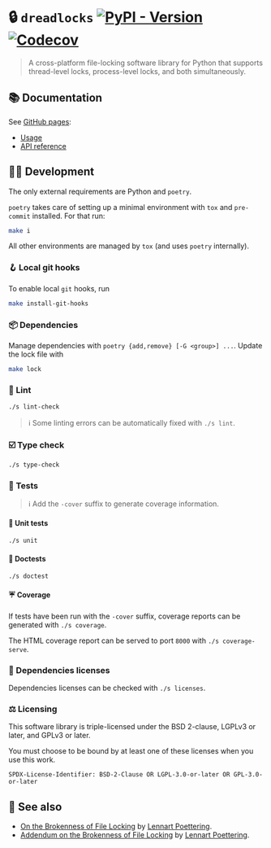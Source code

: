 🔒 `dreadlocks`
[![PyPI - Version](https://img.shields.io/pypi/v/dreadlocks?style=flat)](https://pypi.org/project/dreadlocks)
[![Codecov](https://img.shields.io/codecov/c/github/techno-solutionist-collective/dreadlocks?style=flat)](https://app.codecov.io/gh/techno-solutionist-collective/dreadlocks)
==

> A cross-platform file-locking software library for Python that supports
> thread-level locks, process-level locks, and both simultaneously.


## 📚 Documentation

See [GitHub pages](https://techno-solutionist-collective.github.io/dreadlocks/latest):

  - [Usage](https://techno-solutionist-collective.github.io/dreadlocks/latest/usage)
  - [API reference](https://techno-solutionist-collective.github.io/dreadlocks/latest/api)



## 👩‍💻  Development

The only external requirements are Python and `poetry`.

`poetry` takes care of setting up a minimal environment with `tox` and `pre-commit` installed.
For that run:

```sh
make i
```

All other environments are managed by `tox` (and uses `poetry` internally).


### 🪝 Local git hooks

To enable local `git` hooks, run

```sh
make install-git-hooks
```


### 📦 Dependencies

Manage dependencies with `poetry {add,remove} [-G <group>] ...`. Update the
lock file with

```sh
make lock
```


### 👕 Lint

```sh
./s lint-check
```

> :information_source: Some linting errors can be automatically fixed with
> `./s lint`.


### ☑️ Type check

```sh
./s type-check
```


### 🧪 Tests

> :information_source: Add the `-cover` suffix to generate coverage
> information.

#### 🔬 Unit tests

```sh
./s unit
```

#### 📑 Doctests

```sh
./s doctest
```


#### ☔ Coverage

If tests have been run with the `-cover` suffix, coverage reports can be
generated with `./s coverage`.

The HTML coverage report can be served to port `8000` with `./s
coverage-serve`.


### 📜 Dependencies licenses

Dependencies licenses can be checked with `./s licenses`.


### ⚖️ Licensing

This software library is triple-licensed under the BSD 2-clause, LGPLv3 or
later, and GPLv3 or later.

You must choose to be bound by at least one of these licenses when you use
this work.

`SPDX-License-Identifier: BSD-2-Clause OR LGPL-3.0-or-later OR GPL-3.0-or-later`


## 👀 See also

  - [On the Brokenness of File Locking](http://0pointer.de/blog/projects/locking) by [Lennart Poettering](http://0pointer.de).
  - [Addendum on the Brokenness of File Locking](http://0pointer.de/blog/projects/locking2) by [Lennart Poettering](http://0pointer.de).

